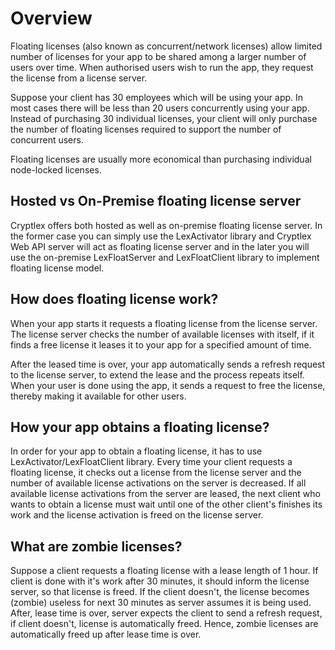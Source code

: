 # Overview

Floating licenses \(also known as concurrent/network licenses\) allow limited number of licenses for your app to be shared among a larger number of users over time. When authorised users wish to run the app, they request the license from a license server.

Suppose your client has 30 employees which will be using your app. In most cases there will be less than 20 users concurrently using your app. Instead of purchasing 30 individual licenses, your client will only purchase the number of floating licenses required to support the number of concurrent users. 

Floating licenses are usually more economical than purchasing individual node-locked licenses.

## Hosted vs On-Premise floating license server

Cryptlex offers both hosted as well as on-premise floating license server. In the former case you can simply use the LexActivator library and Cryptlex Web API server will act as floating license server and in the later you will use the on-premise LexFloatServer and LexFloatClient library to implement floating license model.

## How does floating license work?

When your app starts it requests a floating license from the license server. The license server checks the number of available licenses with itself, if it finds a free license it leases it to your app for a specified amount of time.

After the leased time is over, your app automatically sends a refresh request to the license server, to extend the lease and the process repeats itself. When your user is done using the app, it sends a request to free the license, thereby making it available for other users.

## How your app obtains a floating license?

In order for your app to obtain a floating license, it has to use LexActivator/LexFloatClient library. Every time your client requests a floating license, it checks out a license from the license server and the number of available license activations on the server is decreased. If all available license activations from the server are leased, the next client who wants to obtain a license must wait until one of the other client's finishes its work and the license activation is freed on the license server.

## What are zombie licenses?

Suppose a client requests a floating license with a lease length of 1 hour. If client is done with it's work after 30 minutes, it should inform the license server, so that license is freed. If the client doesn't, the license becomes \(zombie\) useless for next 30 minutes as server assumes it is being used. After, lease time is over, server expects the client to send a refresh request, if client doesn't, license is automatically freed. Hence, zombie licenses are automatically freed up after lease time is over.

